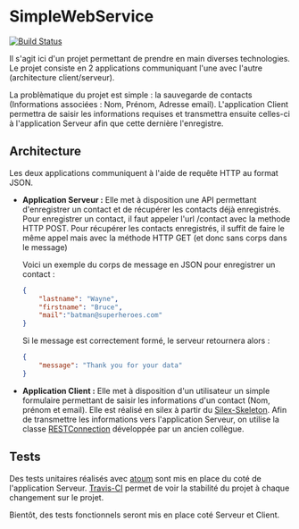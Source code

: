 SimpleWebService
================
[![Build Status](https://travis-ci.org/lotholf/SimpleWebService.png?branch=master)](https://travis-ci.org/lotholf/SimpleWebService)

Il s'agit ici d'un projet permettant de prendre en main diverses technologies.
Le projet consiste en 2 applications communiquant l'une avec l'autre (architecture client/serveur).

La problèmatique du projet est simple : la sauvegarde de contacts (Informations associées : Nom, Prénom, Adresse email).
L'application Client permettra de saisir les informations requises et transmettra ensuite celles-ci à l'application Serveur afin que cette dernière l'enregistre.

Architecture
------------
Les deux applications communiquent à l'aide de requête HTTP au format JSON.

* **Application Serveur :**
Elle met à disposition une API permettant d'enregistrer un contact et de récupérer les contacts déjà enregistrés. 
Pour enregistrer un contact, il faut appeler l'url /contact avec la methode HTTP POST.
Pour récupérer les contacts enregistrés, il suffit de faire le même appel mais avec la méthode HTTP GET (et donc sans corps dans le message)
    
    Voici un exemple du corps de message en JSON pour enregistrer un contact :
    ```json
    {
        "lastname": "Wayne",
        "firstname": "Bruce",
        "mail":"batman@superheroes.com"
    }
    ```
    Si le message est correctement formé, le serveur retournera alors :
    ```json
    {
        "message": "Thank you for your data"
    }
    ```
    

* **Application Client :**
Elle met à disposition d'un utilisateur un simple formulaire permettant de saisir les informations d'un contact (Nom, prénom et email).
Elle est réalisé en silex à partir du [Silex-Skeleton](https://github.com/silexphp/Silex-Skeleton).
Afin de transmettre les informations vers l'application Serveur, on utilise la classe [RESTConnection](https://github.com/spocky/RESTConnection) développée par un ancien collègue.

Tests
-----
Des tests unitaires réalisés avec [atoum](https://github.com/atoum/atoum) sont mis en place du coté de l'application Serveur.
[Travis-CI](https://travis-ci.org) permet de voir la stabilité du projet à chaque changement sur le projet.


Bientôt, des tests fonctionnels seront mis en place coté Serveur et Client.
